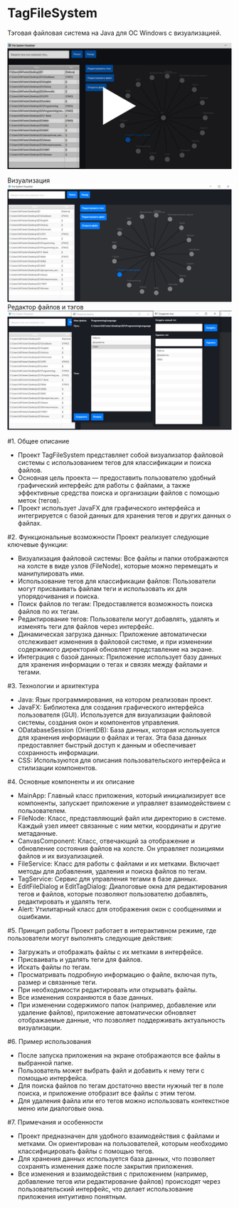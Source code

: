 # TagFileSystem
Тэговая файловая система на Java для ОС Windows c визуализацией.


[![asciicast](https://github.com/vnikolaenko-dev/TagFileSystem/raw/main/screenshots/preview.png)](https://disk.yandex.ru/i/UUKO1N4RuV4hMg)

Визуализация
![screen1](https://github.com/vnikolaenko-dev/TagFileSystem/raw/main/screenshots/screen1.jpg)
Редактор файлов и тэгов
![screen2](https://github.com/vnikolaenko-dev/TagFileSystem/raw/main/screenshots/screen2.jpg)


#1. Общее описание
- Проект TagFileSystem представляет собой визуализатор файловой системы с использованием тегов для классификации и поиска файлов.
- Основная цель проекта — предоставить пользователю удобный графический интерфейс для работы с файлами, а также эффективные средства поиска и организации файлов с помощью меток (тегов). 
- Проект использует JavaFX для графического интерфейса и интегрируется с базой данных для хранения тегов и других данных о файлах.


#2. Функциональные возможности
Проект реализует следующие ключевые функции:
- Визуализация файловой системы: Все файлы и папки отображаются на холсте в виде узлов (FileNode), которые можно перемещать и манипулировать ими.
- Использование тегов для классификации файлов: Пользователи могут присваивать файлам теги и использовать их для упорядочивания и поиска.
- Поиск файлов по тегам: Предоставляется возможность поиска файлов по их тегам.
- Редактирование тегов: Пользователи могут добавлять, удалять и изменять теги для файлов через интерфейс.
- Динамическая загрузка данных: Приложение автоматически отслеживает изменения в файловой системе, и при изменении содержимого директорий обновляет представление на экране.
- Интеграция с базой данных: Приложение использует базу данных для хранения информации о тегах и связях между файлами и тегами.


#3. Технологии и архитектура
- Java: Язык программирования, на котором реализован проект.
- JavaFX: Библиотека для создания графического интерфейса пользователя (GUI). Используется для визуализации файловой системы, создания окон и компонентов управления.
- ODatabaseSession (OrientDB): База данных, которая используется для хранения информации о файлах и тегах. Эта база данных предоставляет быстрый доступ к данным и обеспечивает сохранность информации.
- CSS: Используются для описания пользовательского интерфейса и стилизации компонентов.


#4. Основные компоненты и их описание
- MainApp: Главный класс приложения, который инициализирует все компоненты, запускает приложение и управляет взаимодействием с пользователем.
- FileNode: Класс, представляющий файл или директорию в системе. Каждый узел имеет связанные с ним метки, координаты и другие метаданные.
- CanvasComponent: Класс, отвечающий за отображение и обновление состояния файлов на холсте. Он управляет позициями файлов и их визуализацией.
- FileService: Класс для работы с файлами и их метками. Включает методы для добавления, удаления и поиска файлов по тегам.
- TagService: Сервис для управления тегами в базе данных.
- EditFileDialog и EditTagDialog: Диалоговые окна для редактирования тегов и файлов, которые позволяют пользователю добавлять, редактировать и удалять теги.
- Alert: Утилитарный класс для отображения окон с сообщениями и ошибками.


#5. Принцип работы
Проект работает в интерактивном режиме, где пользователи могут выполнять следующие действия:
- Загружать и отображать файлы с их метками в интерфейсе.
- Присваивать и удалять теги для файлов.
- Искать файлы по тегам.
- Просматривать подробную информацию о файле, включая путь, размер и связанные теги.
- При необходимости редактировать или открывать файлы.
- Все изменения сохраняются в базе данных.
- При изменении содержимого папок (например, добавление или удаление файлов), приложение автоматически обновляет отображаемые данные, что позволяет поддерживать актуальность визуализации.


#6. Пример использования
- После запуска приложения на экране отображаются все файлы в выбранной папке.
- Пользователь может выбрать файл и добавить к нему теги с помощью интерфейса.
- Для поиска файлов по тегам достаточно ввести нужный тег в поле поиска, и приложение отобразит все файлы с этим тегом.
- Для удаления файла или его тегов можно использовать контекстное меню или диалоговые окна.


#7. Примечания и особенности
- Проект предназначен для удобного взаимодействия с файлами и метками. Он ориентирован на пользователей, которым необходимо классифицировать файлы с помощью тегов.
- Для хранения данных используется база данных, что позволяет сохранять изменения даже после закрытия приложения.
- Все изменения и взаимодействия с приложением (например, добавление тегов или редактирование файлов) происходят через пользовательский интерфейс, что делает использование приложения интуитивно понятным.

